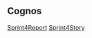 ## Cognos
  <a href="https://us3.ca.analytics.ibm.com/bi/?pathRef=.my_folders%2FHospital%2BHealth%2BCare-%2BData%2BReport&action=edit">Sprint4Report</a>
  <a href="https://us3.ca.analytics.ibm.com/bi/?perspective=story&pathRef=.my_folders%2FHospitals%2BHealth%2BCare%2BData%2BStory&action=view&sceneId=model000001847f2a0da8_00000000&sceneTime=39850">Sprint4Story</a>
